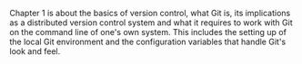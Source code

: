 Chapter 1 is about the basics of version control, what Git is, its implications as a distributed version control system and what it requires to work with Git on the command line of one's own system. This includes the setting up of the local Git environment and the configuration variables that handle Git's look and feel.
